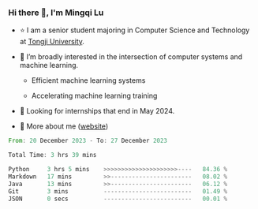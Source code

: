 ### Hi there 👋, I'm Mingqi Lu

- :star: I am a senior student majoring in Computer Science and Technology at [Tongji University](https://en.tongji.edu.cn/p/#/).

- :thinking: I’m broadly interested in the intersection of computer systems and machine learning.

  - Efficient machine learning systems

  - Accelerating machine learning training

- :seedling: Looking for internships that end in May 2024.

- 💬 More about me ([website](https://lmqqqqqq.github.io/))

<!--START_SECTION:waka-->

```rust
From: 20 December 2023 - To: 27 December 2023

Total Time: 3 hrs 39 mins

Python     3 hrs 5 mins    >>>>>>>>>>>>>>>>>>>>>----   84.36 %
Markdown   17 mins         >>-----------------------   08.02 %
Java       13 mins         >>-----------------------   06.12 %
Git        3 mins          -------------------------   01.49 %
JSON       0 secs          -------------------------   00.01 %
```

<!--END_SECTION:waka-->


